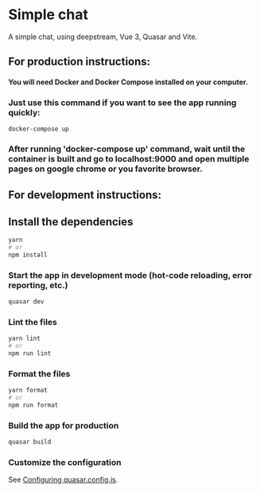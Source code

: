 # Simple chat

A simple chat, using deepstream, Vue 3, Quasar and Vite.

## For production instructions:
#### You will need Docker and Docker Compose installed on your computer.
### Just use this command if you want to see the app running quickly:
```
docker-compose up
```
### After running 'docker-compose up' command, wait until the container is built and go to localhost:9000 and open multiple pages on google chrome or you favorite browser.

## For development instructions:

## Install the dependencies
```bash
yarn
# or
npm install
```

### Start the app in development mode (hot-code reloading, error reporting, etc.)
```bash
quasar dev
```


### Lint the files
```bash
yarn lint
# or
npm run lint
```


### Format the files
```bash
yarn format
# or
npm run format
```



### Build the app for production
```bash
quasar build
```

### Customize the configuration
See [Configuring quasar.config.js](https://v2.quasar.dev/quasar-cli-vite/quasar-config-js).
